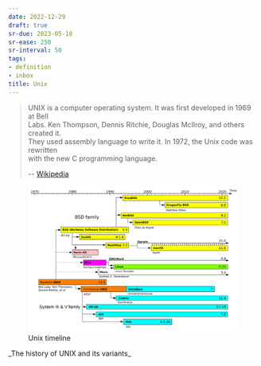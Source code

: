 ```yaml
---
date: 2022-12-29
draft: true
sr-due: 2023-05-18
sr-ease: 250
sr-interval: 50
tags:
- definition
- inbox
title: Unix
---
```

   
> UNIX is a computer operating system. It was first developed in 1969 at Bell   
> Labs. Ken Thompson, Dennis Ritchie, Douglas McIlroy, and others created it.   
> They used assembly language to write it. In 1972, the Unix code was rewritten   
> with the new C programming language.   
>   
> -- [Wikipedia](https://simple.wikipedia.org/wiki/Unix)   
   
<figure>   
  <img src="img/Unix_timeline.svg" width="" alt="Unix timeline" title="Unix timeline" />   
  <figcaption>Unix timeline</figcaption>   
</figure>   
 _The history of UNIX and its variants_